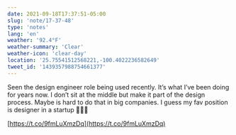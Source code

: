 ```yaml
---
date: 2021-09-18T17:37:51-05:00
slug: 'note/17-37-48'
type: 'notes'
lang: 'en'
weather: '92.4°F'
weather-summary: 'Clear'
weather-icon: 'clear-day'
location: '25.75541512568221,-100.4022236582649'
tweet_id: '1439357988754661377'
---
```

Seen the design engineer role being used recently. It’s what I’ve been doing for years now. I don’t sit at the middle but make it part of the design process.
Maybe is hard to do that in big companies. I guess my fav position is designer in a startup 🤷🏻‍♂️

[https://t.co/9fmLuXmzDq](https://t.co/9fmLuXmzDq)